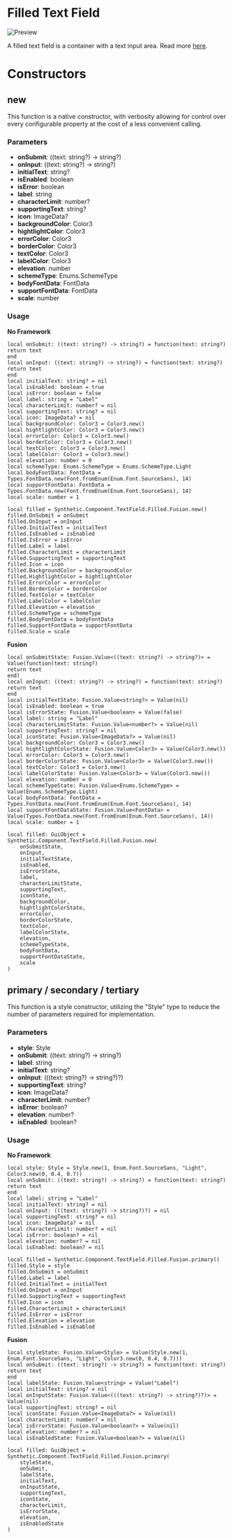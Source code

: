 # Filled Text Field

![Preview](preview.gif)

A filled text field is a container with a text input area. Read more [here](https://m3.material.io/components/text-fields/overview).
# Constructors


## new
This function is a native constructor, with verbosity allowing for control over every configurable property at the cost of a less convenient calling.

### Parameters
- **onSubmit**: ((text: string?) -> string?)
- **onInput**: ((text: string?) -> string?)
- **initialText**: string?
- **isEnabled**: boolean
- **isError**: boolean
- **label**: string
- **characterLimit**: number?
- **supportingText**: string?
- **icon**: ImageData?
- **backgroundColor**: Color3
- **hightlightColor**: Color3
- **errorColor**: Color3
- **borderColor**: Color3
- **textColor**: Color3
- **labelColor**: Color3
- **elevation**: number
- **schemeType**: Enums.SchemeType
- **bodyFontData**: FontData
- **supportFontData**: FontData
- **scale**: number


### Usage

**No Framework**
```luau
local onSubmit: ((text: string?) -> string?) = function(text: string?)
return text
end
local onInput: ((text: string?) -> string?) = function(text: string?)
return text
end
local initialText: string? = nil
local isEnabled: boolean = true
local isError: boolean = false
local label: string = "Label"
local characterLimit: number? = nil
local supportingText: string? = nil
local icon: ImageData? = nil
local backgroundColor: Color3 = Color3.new()
local hightlightColor: Color3 = Color3.new()
local errorColor: Color3 = Color3.new()
local borderColor: Color3 = Color3.new()
local textColor: Color3 = Color3.new()
local labelColor: Color3 = Color3.new()
local elevation: number = 0
local schemeType: Enums.SchemeType = Enums.SchemeType.Light
local bodyFontData: FontData = Types.FontData.new(Font.fromEnum(Enum.Font.SourceSans), 14)
local supportFontData: FontData = Types.FontData.new(Font.fromEnum(Enum.Font.SourceSans), 14)
local scale: number = 1

local filled = Synthetic.Component.TextField.Filled.Fusion.new()
filled.OnSubmit = onSubmit
filled.OnInput = onInput
filled.InitialText = initialText
filled.IsEnabled = isEnabled
filled.IsError = isError
filled.Label = label
filled.CharacterLimit = characterLimit
filled.SupportingText = supportingText
filled.Icon = icon
filled.BackgroundColor = backgroundColor
filled.HightlightColor = hightlightColor
filled.ErrorColor = errorColor
filled.BorderColor = borderColor
filled.TextColor = textColor
filled.LabelColor = labelColor
filled.Elevation = elevation
filled.SchemeType = schemeType
filled.BodyFontData = bodyFontData
filled.SupportFontData = supportFontData
filled.Scale = scale
```

**Fusion**
```luau
local onSubmitState: Fusion.Value<((text: string?) -> string?)> = Value(function(text: string?)
return text
end)
local onInput: ((text: string?) -> string?) = function(text: string?)
return text
end
local initialTextState: Fusion.Value<string?> = Value(nil)
local isEnabled: boolean = true
local isErrorState: Fusion.Value<boolean> = Value(false)
local label: string = "Label"
local characterLimitState: Fusion.Value<number?> = Value(nil)
local supportingText: string? = nil
local iconState: Fusion.Value<ImageData?> = Value(nil)
local backgroundColor: Color3 = Color3.new()
local hightlightColorState: Fusion.Value<Color3> = Value(Color3.new())
local errorColor: Color3 = Color3.new()
local borderColorState: Fusion.Value<Color3> = Value(Color3.new())
local textColor: Color3 = Color3.new()
local labelColorState: Fusion.Value<Color3> = Value(Color3.new())
local elevation: number = 0
local schemeTypeState: Fusion.Value<Enums.SchemeType> = Value(Enums.SchemeType.Light)
local bodyFontData: FontData = Types.FontData.new(Font.fromEnum(Enum.Font.SourceSans), 14)
local supportFontDataState: Fusion.Value<FontData> = Value(Types.FontData.new(Font.fromEnum(Enum.Font.SourceSans), 14))
local scale: number = 1

local filled: GuiObject = Synthetic.Component.TextField.Filled.Fusion.new(
	onSubmitState,
	onInput,
	initialTextState,
	isEnabled,
	isErrorState,
	label,
	characterLimitState,
	supportingText,
	iconState,
	backgroundColor,
	hightlightColorState,
	errorColor,
	borderColorState,
	textColor,
	labelColorState,
	elevation,
	schemeTypeState,
	bodyFontData,
	supportFontDataState,
	scale
)
```
## primary / secondary / tertiary
This function is a style constructor, utilizing the "Style" type to reduce the number of parameters required for implementation.

### Parameters
- **style**: Style
- **onSubmit**: ((text: string?) -> string?)
- **label**: string
- **initialText**: string?
- **onInput**: (((text: string?) -> string?)?)
- **supportingText**: string?
- **icon**: ImageData?
- **characterLimit**: number?
- **isError**: boolean?
- **elevation**: number?
- **isEnabled**: boolean?


### Usage

**No Framework**
```luau
local style: Style = Style.new(1, Enum.Font.SourceSans, "Light", Color3.new(0, 0.4, 0.7))
local onSubmit: ((text: string?) -> string?) = function(text: string?)
return text
end
local label: string = "Label"
local initialText: string? = nil
local onInput: (((text: string?) -> string?)?) = nil
local supportingText: string? = nil
local icon: ImageData? = nil
local characterLimit: number? = nil
local isError: boolean? = nil
local elevation: number? = nil
local isEnabled: boolean? = nil

local filled = Synthetic.Component.TextField.Filled.Fusion.primary()
filled.Style = style
filled.OnSubmit = onSubmit
filled.Label = label
filled.InitialText = initialText
filled.OnInput = onInput
filled.SupportingText = supportingText
filled.Icon = icon
filled.CharacterLimit = characterLimit
filled.IsError = isError
filled.Elevation = elevation
filled.IsEnabled = isEnabled
```

**Fusion**
```luau
local styleState: Fusion.Value<Style> = Value(Style.new(1, Enum.Font.SourceSans, "Light", Color3.new(0, 0.4, 0.7)))
local onSubmit: ((text: string?) -> string?) = function(text: string?)
return text
end
local labelState: Fusion.Value<string> = Value("Label")
local initialText: string? = nil
local onInputState: Fusion.Value<(((text: string?) -> string?)?)> = Value(nil)
local supportingText: string? = nil
local iconState: Fusion.Value<ImageData?> = Value(nil)
local characterLimit: number? = nil
local isErrorState: Fusion.Value<boolean?> = Value(nil)
local elevation: number? = nil
local isEnabledState: Fusion.Value<boolean?> = Value(nil)

local filled: GuiObject = Synthetic.Component.TextField.Filled.Fusion.primary(
	styleState,
	onSubmit,
	labelState,
	initialText,
	onInputState,
	supportingText,
	iconState,
	characterLimit,
	isErrorState,
	elevation,
	isEnabledState
)
```